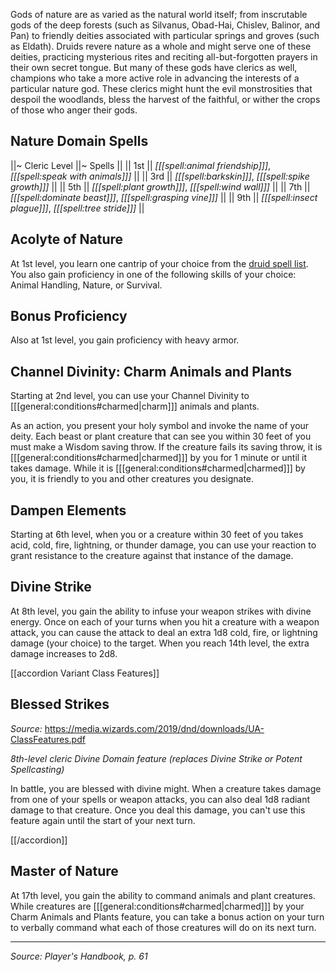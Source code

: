 <script type="module">
    import {init_accordions} from "/js/common/utils.js";
    init_accordions();
</script>

Gods of nature are as varied as the natural world itself; from inscrutable gods of the deep forests (such as Silvanus, Obad-Hai, Chislev, Balinor, and Pan) to friendly deities associated with particular springs and groves (such as Eldath). Druids revere nature as a whole and might serve one of these deities, practicing mysterious rites and reciting all-but-forgotten prayers in their own secret tongue. But many of these gods have clerics as well, champions who take a more active role in advancing the interests of a particular nature god. These clerics might hunt the evil monstrosities that despoil the woodlands, bless the harvest of the faithful, or wither the crops of those who anger their gods.

## Nature Domain Spells

||~ Cleric Level ||~ Spells ||
|| 1st || _[[[spell:animal friendship]]]_, _[[[spell:speak with animals]]]_ ||
|| 3rd || _[[[spell:barkskin]]]_, _[[[spell:spike growth]]]_ ||
|| 5th || _[[[spell:plant growth]]]_, _[[[spell:wind wall]]]_ ||
|| 7th || _[[[spell:dominate beast]]]_, _[[[spell:grasping vine]]]_ ||
|| 9th || _[[[spell:insect plague]]]_, _[[[spell:tree stride]]]_ ||

## Acolyte of Nature

At 1st level, you learn one cantrip of your choice from the [druid spell list](/dnd/class_spell_list/druid). You also gain proficiency in one of the following skills of your choice: Animal Handling, Nature, or Survival.

## Bonus Proficiency

Also at 1st level, you gain proficiency with heavy armor.

## Channel Divinity: Charm Animals and Plants

Starting at 2nd level, you can use your Channel Divinity to [[[general:conditions#charmed|charm]]] animals and plants.

As an action, you present your holy symbol and invoke the name of your deity. Each beast or plant creature that can see you within 30 feet of you must make a Wisdom saving throw. If the creature fails its saving throw, it is [[[general:conditions#charmed|charmed]]] by you for 1 minute or until it takes damage. While it is [[[general:conditions#charmed|charmed]]] by you, it is friendly to you and other creatures you designate.

## Dampen Elements

Starting at 6th level, when you or a creature within 30 feet of you takes acid, cold, fire, lightning, or thunder damage, you can use your reaction to grant resistance to the creature against that instance of the damage.

## Divine Strike

At 8th level, you gain the ability to infuse your weapon strikes with divine energy. Once on each of your turns when you hit a creature with a weapon attack, you can cause the attack to deal an extra 1d8 cold, fire, or lightning damage (your choice) to the target. When you reach 14th level, the extra damage increases to 2d8.

[[accordion Variant Class Features]]

## Blessed Strikes

_Source:_ <https://media.wizards.com/2019/dnd/downloads/UA-ClassFeatures.pdf>

_8th-level cleric Divine Domain feature (replaces Divine Strike or Potent Spellcasting)_

In battle, you are blessed with divine might. When a creature takes damage from one of your spells or weapon attacks, you can also deal 1d8 radiant damage to that creature. Once you deal this damage, you can't use this feature again until the start of your next turn.

[[/accordion]]

## Master of Nature

At 17th level, you gain the ability to command animals and plant creatures. While creatures are [[[general:conditions#charmed|charmed]]] by your Charm Animals and Plants feature, you can take a bonus action on your turn to verbally command what each of those creatures will do on its next turn.

----

*Source: Player's Handbook, p. 61*
